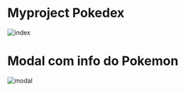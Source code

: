 # Myproject Pokedex

![index](https://github.com/ElvisCostaOliveira/PokedexAngular/img/index.png)

# Modal com info do Pokemon

![modal](https://github.com/ElvisCostaOliveira/PokedexAngular/img/modal.png)
